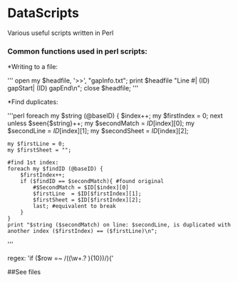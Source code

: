 # DataScripts
Various useful scripts written in Perl

### Common functions used in perl scripts:

*Writing to a file:

'''
open my $headfile, '>>', "gapInfo.txt";
print $headfile "Line #| (ID) gapStart| (ID) gapEnd\n";
close $headfile;
'''


*Find duplicates:

'''perl
foreach my $string (@baseID) {
	$index++;
	my $firstIndex = 0;
    next unless $seen{$string}++;
	my $secondMatch = $ID[$index][0];
	my $secondLine  = $ID[$index][1];
	my $secondSheet = $ID[$index][2];
	
	my $firstLine = 0;
	my $firstSheet = "";
	
	#find 1st index:
	foreach my $findID (@baseID) {
		$firstIndex++;
		if ($findID == $secondMatch){ #found original
			#$SecondMatch = $ID[$index][0]
			$firstLine  = $ID[$firstIndex][1];
			$firstSheet = $ID[$firstIndex][2];
			last; #equivalent to break
		}
	}
	print "$string ($secondMatch) on line: $secondLine, is duplicated with another index ($firstIndex) == ($firstLine)\n";
'''
	
regex:
'if ($row =~ /((\w+\.? ){10})/){'
	
	
##See files
		

